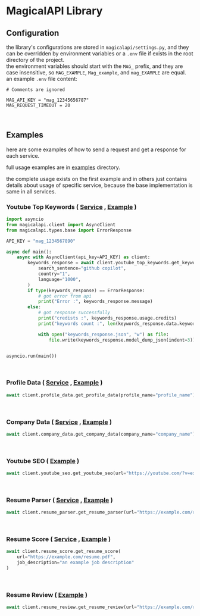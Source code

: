 # MagicalAPI Library

## Configuration
the library's configurations are stored in `magicalapi/settings.py`, and they can be overridden by environment variables or a `.env` file if exists in the root directory of the project.  
the environment variables should start with the `MAG_` prefix, and they are case insensitive, so `MAG_EXAMPLE`, `Mag_example`, and `mag_EXAMPLE` are equal.  
an example `.env` file content:
```env
# Comments are ignored

MAG_API_KEY = "mag_12345656787"
MAG_REQUEST_TIMEOUT = 20
```  

<br>

## Examples

here are some examples of how to send a request and get a response for each service.

full usage examples are in [examples](./examples) directory.

the complete usage exists on the first example and in others just contains  details about usage of specific service, because the base implementation is same in all services.

<!--youtube top keywords-->

<h3

Youtube Top Keywords 
(
<a href='https://magicalapi.com/services/youtube-keywords' target="_blank">Service<a> , 
<a href='./examples/youtube_top_keywords.py' target="_blank">Example<a>
)

</h3>

```python
import asyncio
from magicalapi.client import AsyncClient
from magicalapi.types.base import ErrorResponse

API_KEY = "mag_1234567890"

async def main():
    async with AsyncClient(api_key=API_KEY) as client:
        keywords_response = await client.youtube_top_keywords.get_keywords(
            search_sentence="github copilot",
            country="1",
            language="1000",
        )
        if type(keywords_response) == ErrorResponse:
            # got error from api
            print("Error :", keywords_response.message)
        else:
            # got response successfully
            print("credists :", keywords_response.usage.credits)
            print("keywords count :", len(keywords_response.data.keywords))

            with open("keywords_response.json", "w") as file:
                file.write(keywords_response.model_dump_json(indent=3))


asyncio.run(main())
```

<!--profile data-->
<br>

<h3>

Profile Data 
(
<a href='https://magicalapi.com/services/profile-data' target="_blank">Service<a> , 
<a href='./examples/profile_data.py' target="_blank">Example<a>
)
<a>
</h3>

```python
await client.profile_data.get_profile_data(profile_name="profile_name")
```


<!--company data-->
<br>

<h3>
Company Data 
(
<a href='https://magicalapi.com/services/company-data' target="_blank">Service<a> , 
<a href='./examples/company_data.py' target="_blank">Example<a>
)
<a>
</h3>


```python
await client.company_data.get_company_data(company_name="company_name")
```

<!--youtub seo-->
<br>

<h3>
Youtube SEO 
(
<!--a href='https://magicalapi.com/services/youtube-seo' target="_blank">Service<a> , -->
<a href='./examples/youtube_seo.py' target="_blank">Example<a>
)

<a>
</h3>


```python
await client.youtube_seo.get_youtube_seo(url="https://youtube.com/?v=example")
```

<!--resume parser-->
<br>

<h3>

Resume Parser 
(
<a href='https://magicalapi.com/services/resume-parser' target="_blank">Service<a> , 
<a href='./examples/resume_parser.py' target="_blank">Example<a>
)
<a>
</h3>


```python
await client.resume_parser.get_resume_parser(url="https://example.com/resume.pdf")
```

<!--resume score-->
<br>

<h3>
Resume Score 
(
<a href='https://magicalapi.com/services/resume-score' target="_blank">Service<a> , 
<a href='./examples/resume_score.py' target="_blank">Example<a>
)

<a>
</h3>


```python
await client.resume_score.get_resume_score(
    url="https://example.com/resume.pdf",
    job_description="an example job description"
)
```

<!--resume review-->
<br>

<h3>
Resume Review 
(
<!--a href='https://magicalapi.com/services/resume-review' target="_blank">Service<a> , -->
<a href='./examples/resume_review.py' target="_blank">Example<a>
)
</h3>


```python
await client.resume_review.get_resume_review(url="https://example.com/resume.pdf")
```
